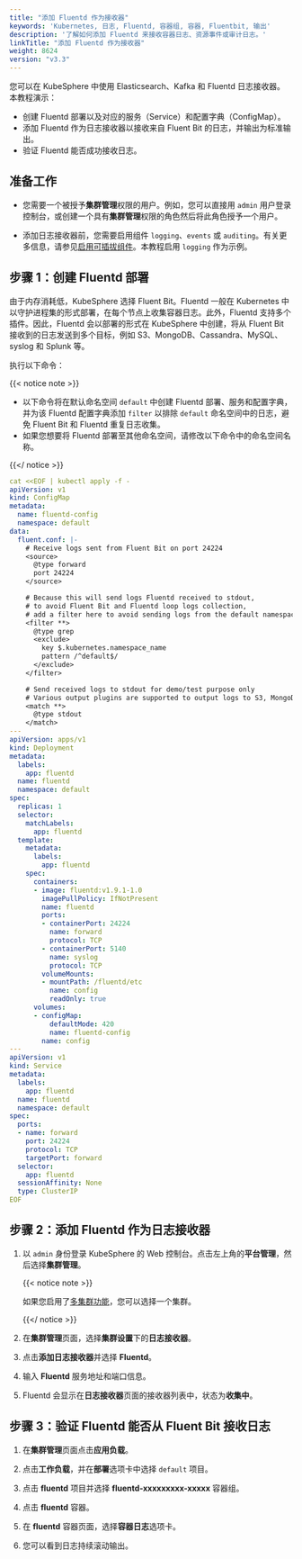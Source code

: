 ```yaml
---
title: "添加 Fluentd 作为接收器"
keywords: 'Kubernetes, 日志, Fluentd, 容器组, 容器, Fluentbit, 输出'
description: '了解如何添加 Fluentd 来接收容器日志、资源事件或审计日志。'
linkTitle: "添加 Fluentd 作为接收器"
weight: 8624
version: "v3.3"
---
```

您可以在 KubeSphere 中使用 Elasticsearch、Kafka 和 Fluentd 日志接收器。本教程演示：

- 创建 Fluentd 部署以及对应的服务（Service）和配置字典（ConfigMap）。
- 添加 Fluentd 作为日志接收器以接收来自 Fluent Bit 的日志，并输出为标准输出。
- 验证 Fluentd 能否成功接收日志。

## 准备工作

- 您需要一个被授予**集群管理**权限的用户。例如，您可以直接用 `admin` 用户登录控制台，或创建一个具有**集群管理**权限的角色然后将此角色授予一个用户。

- 添加日志接收器前，您需要启用组件 `logging`、`events` 或 `auditing`。有关更多信息，请参见[启用可插拔组件](../../../../pluggable-components/)。本教程启用 `logging` 作为示例。

## 步骤 1：创建 Fluentd 部署

由于内存消耗低，KubeSphere 选择 Fluent Bit。Fluentd 一般在 Kubernetes 中以守护进程集的形式部署，在每个节点上收集容器日志。此外，Fluentd 支持多个插件。因此，Fluentd 会以部署的形式在 KubeSphere 中创建，将从 Fluent Bit 接收到的日志发送到多个目标，例如 S3、MongoDB、Cassandra、MySQL、syslog 和 Splunk 等。

执行以下命令：

{{< notice note >}}

- 以下命令将在默认命名空间 `default` 中创建 Fluentd 部署、服务和配置字典，并为该 Fluentd 配置字典添加 `filter` 以排除 `default` 命名空间中的日志，避免 Fluent Bit 和 Fluentd 重复日志收集。
- 如果您想要将 Fluentd 部署至其他命名空间，请修改以下命令中的命名空间名称。

{{</ notice >}}

```yaml
cat <<EOF | kubectl apply -f -
apiVersion: v1
kind: ConfigMap
metadata:
  name: fluentd-config
  namespace: default
data:
  fluent.conf: |-
    # Receive logs sent from Fluent Bit on port 24224
    <source>
      @type forward
      port 24224
    </source>

    # Because this will send logs Fluentd received to stdout,
    # to avoid Fluent Bit and Fluentd loop logs collection,
    # add a filter here to avoid sending logs from the default namespace to stdout again
    <filter **>
      @type grep
      <exclude>
        key $.kubernetes.namespace_name
        pattern /^default$/
      </exclude>
    </filter>

    # Send received logs to stdout for demo/test purpose only
    # Various output plugins are supported to output logs to S3, MongoDB, Cassandra, MySQL, syslog, Splunk, etc.
    <match **>
      @type stdout
    </match>
---
apiVersion: apps/v1
kind: Deployment
metadata:
  labels:
    app: fluentd
  name: fluentd
  namespace: default
spec:
  replicas: 1
  selector:
    matchLabels:
      app: fluentd
  template:
    metadata:
      labels:
        app: fluentd
    spec:
      containers:
      - image: fluentd:v1.9.1-1.0
        imagePullPolicy: IfNotPresent
        name: fluentd
        ports:
        - containerPort: 24224
          name: forward
          protocol: TCP
        - containerPort: 5140
          name: syslog
          protocol: TCP
        volumeMounts:
        - mountPath: /fluentd/etc
          name: config
          readOnly: true
      volumes:
      - configMap:
          defaultMode: 420
          name: fluentd-config
        name: config
---
apiVersion: v1
kind: Service
metadata:
  labels:
    app: fluentd
  name: fluentd
  namespace: default
spec:
  ports:
  - name: forward
    port: 24224
    protocol: TCP
    targetPort: forward
  selector:
    app: fluentd
  sessionAffinity: None
  type: ClusterIP
EOF
```

## 步骤 2：添加 Fluentd 作为日志接收器

1. 以 `admin` 身份登录 KubeSphere 的 Web 控制台。点击左上角的**平台管理**，然后选择**集群管理**。

   {{< notice note >}} 

   如果您启用了[多集群功能](../../../../multicluster-management/)，您可以选择一个集群。

   {{</ notice >}}

2. 在**集群管理**页面，选择**集群设置**下的**日志接收器**。

3. 点击**添加日志接收器**并选择 **Fluentd**。

4. 输入 **Fluentd** 服务地址和端口信息。

5. Fluentd 会显示在**日志接收器**页面的接收器列表中，状态为**收集中**。


## 步骤 3：验证 Fluentd 能否从 Fluent Bit 接收日志

1. 在**集群管理**页面点击**应用负载**。

2. 点击**工作负载**，并在**部署**选项卡中选择 `default` 项目。

3. 点击 **fluentd** 项目并选择 **fluentd-xxxxxxxxx-xxxxx** 容器组。

4. 点击 **fluentd** 容器。

5. 在 **fluentd** 容器页面，选择**容器日志**选项卡。

6. 您可以看到日志持续滚动输出。